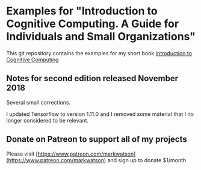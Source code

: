 # Examples for "Introduction to Cognitive Computing. A Guide for Individuals and Small Organizations"

This git repository contains the examples for my short book [Introduction to Cognitive Computing](https://leanpub.com/cognitive-computing/)

## Notes for second edition released November 2018

Several small corrections.

I updated Tensorflow to version 1.11.0 and I removed some material that I no longer considered to be relevant.


## Donate on Patreon to support all of my projects

Please visit [https://www.patreon.com/markwatson](https://www.patreon.com/markwatson) and sign up to donate $1/month

